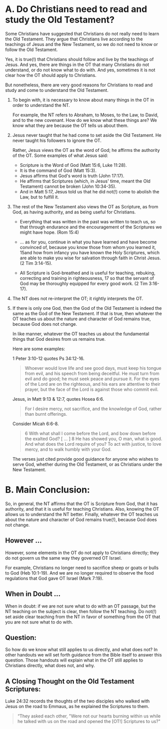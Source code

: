 
# A. Do Christians need to read and study the Old Testament?

Some Christians have suggested that Christians do not really need to learn the Old Testament. They argue that Christians live according to the teachings of Jesus and the New Testament, so we do not need to know or follow the Old Testament.

Yes, it is true(!) that Christians should follow and live by the teachings of Jesus. And yes, there are things in the OT that many Christians do not understand, or do not know what to do with. And yes, sometimes it is not clear how the OT should apply to Christians.

But nonetheless, there are very good reasons for Christians to read and study and come to understand the Old Testament.

1. To begin with, it is necessary to know about many things in the OT in order to understand the NT.

   For example, the NT refers to Abraham, to Moses, to the Law, to David, and to the new covenant. How do we know what these things are? We know what they are because the OT tells us about them.

2. Jesus never taught that he had come to set aside the Old Testament. He never taught his followers to ignore the OT.

   Rather, Jesus views the OT as the word of God; he affirms the authority of the OT. Some examples of what Jesus said:

   - Scripture is the Word of God (Matt 15:6, Luke 11:28).
   - It is the command of God (Matt 15:3).
   - Jesus affirms that God's word is truth (John 17:17).
   - He affirms that Scriptures (which, in Jesus' time, meant the Old Testament) cannot be broken (John 10:34-35).
   - And in Matt 5:17, Jesus told us that he did not(!) come to abolish the Law, but to fulfill it.

3. The rest of the New Testament also views the OT as Scripture, as from God, as having authority, and as being useful for Christians.

   - Everything that was written in the past was written to teach us, so that through endurance and the encouragement of the Scriptures we might have hope. (Rom 15:4)

   - … as for you, continue in what you have learned and have become convinced of, because you know those from whom you learned it, 15and how from infancy you have known the Holy Scriptures, which are able to make you wise for salvation through faith in Christ Jesus. (2 Tim 3:14-15).

   - All Scripture is God-breathed and is useful for teaching, rebuking, correcting and training in righteousness, 17 so that the servant of God may be thoroughly equipped for every good work. (2 Tim 3:16-17).

4. The NT does not re-interpret the OT; it rightly interprets the OT.

5. If there is only one God, then the God of the Old Testament is indeed the same as the God of the New Testament. If that is true, then whatever the OT teaches us about the nature and character of God remains true, because God does not change.

   In like manner, whatever the OT teaches us about the fundamental things that God desires from us remains true.

   Here are some examples:

   1 Peter 3:10-12 quotes Ps 34:12-16.

   > Whoever would love life and see good days, must keep his tongue from evil, and his speech from being deceitful. He must turn from evil and do good; he must seek peace and pursue it. For the eyes of the Lord are on the righteous, and his ears are attentive to their prayer, but the face of the Lord is against those who commit evil.

   Jesus, in Matt 9:13 & 12:7, quotes Hosea 6:6.

   > For I desire mercy, not sacrifice, and the knowledge of God, rather than burnt offerings.

   Consider Micah 6:6-8.

   > 6 With what shall I come before the Lord, and bow down before the exalted God? [ … ]
   > 8 He has showed you, O man, what is good.
   > And what does the Lord require of you? To act with justice, to love mercy, and to walk humbly with your God.

   The verses just cited provide good guidance for anyone who wishes to serve God, whether during the Old Testament, or as Christians under the New Testament.

# B. Main Conclusion:

So, in general, the NT affirms that the OT is Scripture from God, that it has authority, and that it is useful for teaching Christians. Also, knowing the OT allows us to understand the NT better. Finally, whatever the OT teaches us about the nature and character of God remains true(!), because God does not change.

## However …

However, some elements in the OT do not apply to Christians directly; they do not govern us the same way they governed OT Israel.

For example, Christians no longer need to sacrifice sheep or goats or bulls to God (Heb 10:1-19). And we are no longer required to observe the food regulations that God gave OT Israel (Mark 7:19).

## When in Doubt …

When in doubt: if we are not sure what to do with an OT passage, but the NT teaching on the subject is clear, then follow the NT teaching. Do not(!) set aside clear teaching from the NT in favor of something from the OT that you are not sure what to do with.

## Question:

So how do we know what still applies to us directly, and what does not? In other handouts we will set forth guidance from the Bible itself to answer this question. Those handouts will explain what in the OT still applies to Christians directly, what does not, and why.

## A Closing Thought on the Old Testament Scriptures:

Luke 24:32 records the thoughts of the two disciples who walked with Jesus on the road to Emmaus, as he explained the Scriptures to them.

> “They asked each other, "Were not our hearts burning within us while he talked with us on the road and opened the [OT!] Scriptures to us?"

